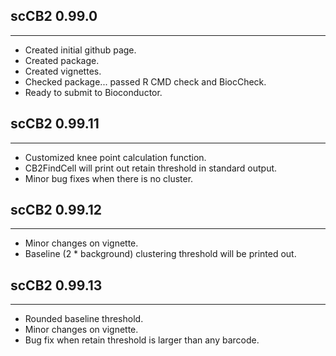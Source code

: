 ## scCB2 0.99.0
---------------------
* Created initial github page.
* Created package.
* Created vignettes.
* Checked package... passed R CMD check and BiocCheck.
* Ready to submit to Bioconductor.

## scCB2 0.99.11
---------------------
* Customized knee point calculation function.
* CB2FindCell will print out retain threshold in standard output.
* Minor bug fixes when there is no cluster. 

## scCB2 0.99.12
---------------------
* Minor changes on vignette.
* Baseline (2 * background) clustering threshold will be printed out.

## scCB2 0.99.13
---------------------
* Rounded baseline threshold.
* Minor changes on vignette.
* Bug fix when retain threshold is larger than any barcode.